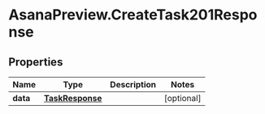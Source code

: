 # AsanaPreview.CreateTask201Response

## Properties

Name | Type | Description | Notes
------------ | ------------- | ------------- | -------------
**data** | [**TaskResponse**](TaskResponse.md) |  | [optional] 



